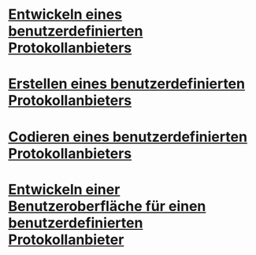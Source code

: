 # [Entwickeln eines benutzerdefinierten Protokollanbieters](developing-a-custom-log-provider.md)
# [Erstellen eines benutzerdefinierten Protokollanbieters](creating-a-custom-log-provider.md)
# [Codieren eines benutzerdefinierten Protokollanbieters](coding-a-custom-log-provider.md)
# [Entwickeln einer Benutzeroberfläche für einen benutzerdefinierten Protokollanbieter](developing-a-user-interface-for-a-custom-log-provider.md)

